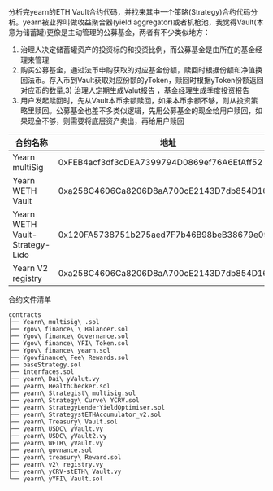 
分析完yearn的ETH Vault合约代码，并找来其中一个策略(Strategy)合约代码分析。yearn被业界叫做收益聚合器(yield aggregator)或者机枪池，我觉得Vault(本意为储蓄罐)更像是主动管理的公募基金，两者有不少类似地方：  
1. 治理人决定储蓄罐资产的投资标的和投资比例，而公募基金是由所在的基金经理来管理   
2. 购买公募基金，通过法币申购获取的对应基金份额，赎回时根据份额和净值换回法币。存入币到Vault获取对应份额的yToken，赎回时根据yToken份额返回对应币的数量,3) 治理人定期生成Valut报告 ，基金经理生成季度投资报告  
3. 用户发起赎回时，先从Vault本币余额赎回，如果本币余额不够，则从投资策略里赎回。公募基金也差不多类似逻辑，先用公募基金的现金给用户赎回，如果现金不够，则需要将底层资产卖出，再给用户赎回  

| 合约名称 | 地址 | 文件 |
| --- | --- | --- |
| Yearn multiSig | 0xFEB4acf3df3cDEA7399794D0869ef76A6EfAff52 | contracts/yearn multisig.sol |
| Yearn WETH Vault | 0xa258C4606Ca8206D8aA700cE2143D7db854D168c | contracts/yearn WETH yVault.vy |
| Yearn WETH Vault-Strategy-Lido | 0x120FA5738751b275aed7F7b46B98beB38679e093 | contracts/yearn StrategystETHAccumulator_v2.sol |
| Yearn V2 registry| 0xa258C4606Ca8206D8aA700cE2143D7db854D168c | contracts/yearn v2 registry.vy |

合约文件清单
```
contracts
├── Yearn\ multisig\ .sol
├── Ygov\ finance\ \ Balancer.sol
├── Ygov\ finance\ Governance.sol
├── Ygov\ finance\ YFI\ Token.sol
├── Ygov\ finance\ yearn.sol
├── Ygovfinance\ Fee\ Rewards.sol
├── baseStrategy.sol
├── interfaces.sol
├── yearn\ Dai\ yValut.vy
├── yearn\ HealthChecker.sol
├── yearn\ Strategist\ multisig.sol
├── yearn\ Strategy\ Curve\ YCRV.sol
├── yearn\ StrategyLenderYieldOptimiser.sol
├── yearn\ StrategystETHAccumulator_v2.sol
├── yearn\ Treasury\ Vault.sol
├── yearn\ USDC\ yVault.vy
├── yearn\ USDC\ yVault2.vy
├── yearn\ WETH\ yVault.vy
├── yearn\ govnance.sol
├── yearn\ treasury\ Reward.sol
├── yearn\ v2\ registry.vy
├── yearn\ yCRV-stETH\ Vault.vy
└── yearn\ yYFI\ Vault.sol
```